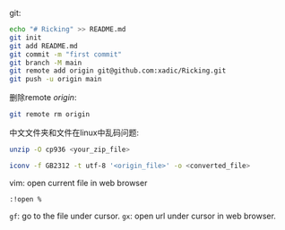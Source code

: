 
git:
```sh
echo "# Ricking" >> README.md
git init
git add README.md
git commit -m "first commit"
git branch -M main
git remote add origin git@github.com:xadic/Ricking.git
git push -u origin main
```

删除remote *origin*:
```sh
git remote rm origin
```

中文文件夹和文件在linux中乱码问题:
```sh
unzip -O cp936 <your_zip_file>
```

```sh
iconv -f GB2312 -t utf-8 '<origin_file>' -o <converted_file>
```

vim:
open current file in web browser
```
:!open %
```

`gf`: go to the file under cursor.
`gx`: open url under cursor in web browser.
